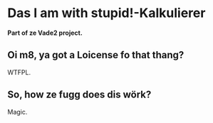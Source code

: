 # Das I am with stupid!-Kalkulierer
**Part of ze Vade2 project.**

## Oi m8, ya got a Loicense fo that thang?
WTFPL.

## So, how ze fugg does dis wörk?
Magic.
